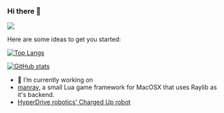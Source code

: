 ### Hi there 👋


![](https://komarev.com/ghpvc/?username=devmanso&color=dc143c)

Here are some ideas to get you started:

[![Top Langs](https://github-readme-stats.vercel.app/api/top-langs/?username=devmanso&langs_count=25&exclude_repo=DVD-Screensaver,Base-SDL2-Project)](https://github.com/anuraghazra/github-readme-stats)

[![GitHub stats](https://github-readme-stats.vercel.app/api?username=devmanso)](https://github.com/anuraghazra/github-readme-stats)

- 🔭 I’m currently working on 
- [manray](https://github.com/devmanso/manray), a small Lua game framework for MacOSX that uses Raylib as it's backend.
- [HyperDrive robotics' Charged Up robot](https://github.com/Team6593/ChargedUp2023)

